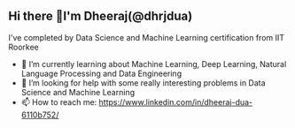 ## Hi there 👋I'm Dheeraj(@dhrjdua)
I've completed by Data Science and Machine Learning certification from IIT Roorkee
- 🌱 I’m currently learning about Machine Learning, Deep Learning, Natural Language Processing and Data Engineering
- 🤔 I’m looking for help with some really interesting problems in Data Science and Machine Learning
- 📫 How to reach me: https://www.linkedin.com/in/dheeraj-dua-6110b752/
